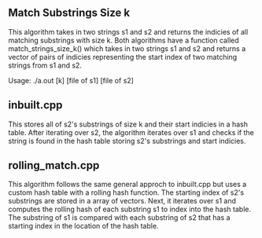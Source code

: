 ## Match Substrings Size k

This algorithm takes in two strings s1 and s2 and returns the indicies of all matching substrings with size k. Both algorithms have a function called match\_strings\_size\_k() which takes in two strings s1 and s2 and returns a vector of pairs of indicies representing the start index of two matching strings from s1 and s2.

Usage: ./a.out [k] [file of s1] [file of s2]

## inbuilt.cpp
This stores all of s2's substrings of size k and their start indicies in a hash table. After iterating over s2, the algorithm iterates over s1 and checks if the string is found in the hash table storing s2's substrings and start indicies.


## rolling\_match.cpp
This algorithm follows the same general approch to inbuilt.cpp but uses a custom hash table with a rolling hash function. The starting index of s2's substrings are stored in a array of vectors. Next, it iterates over s1 and computes the rolling hash of each substring s1 to index into the hash table. The substring of s1 is compared with each substring of s2 that has a starting index in the location of the hash table.
